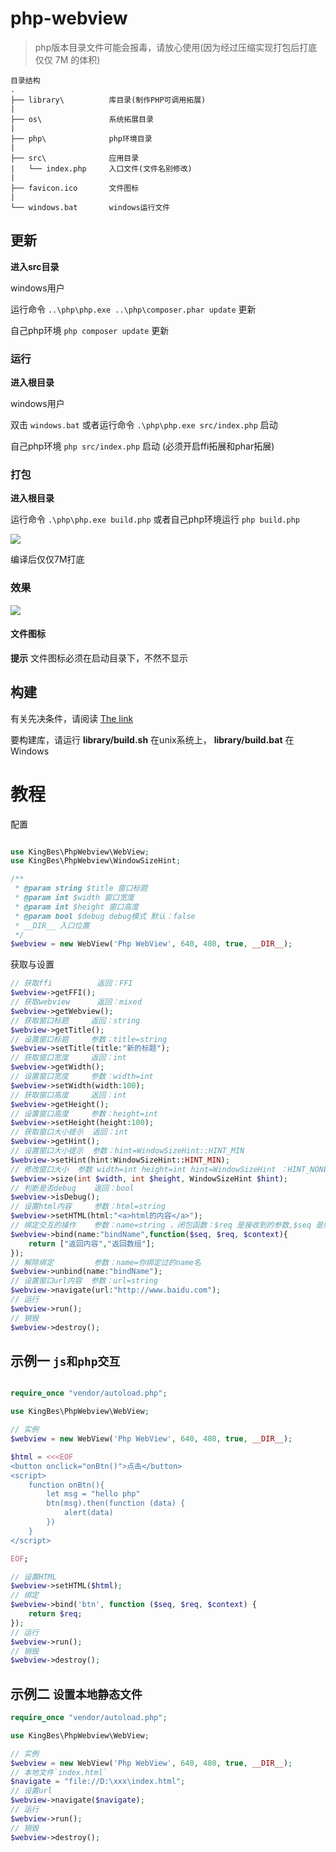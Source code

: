 # php-webview

> php版本目录文件可能会报毒，请放心使用(因为经过压缩实现打包后打底仅仅 7M 的体积)

```
目录结构
.
├── library\          库目录(制作PHP可调用拓展)
|
├── os\               系统拓展目录
|   
├── php\              php环境目录
|   
├── src\              应用目录
|   └── index.php     入口文件(文件名别修改)
|
├── favicon.ico       文件图标
|
└── windows.bat       windows运行文件
```

## 更新
**进入src目录**

windows用户

运行命令 `..\php\php.exe ..\php\composer.phar update` 更新

自己php环境 `php composer update` 更新

### 运行
**进入根目录**

windows用户

双击 `windows.bat` 或者运行命令 `.\php\php.exe src/index.php` 启动

自己php环境 `php src/index.php` 启动 (必须开启ffi拓展和phar拓展)

### 打包
**进入根目录**

运行命令 `.\php\php.exe build.php` 或者自己php环境运行 `php build.php`

![](效果1.png)

编译后仅仅7M打底

### 效果
![](效果.png)

#### 文件图标
**提示** 文件图标必须在启动目录下，不然不显示

## 构建
有关先决条件，请阅读 [The link](https://github.com/webview/webview#prerequisites)

要构建库，请运行 **library/build.sh** 在unix系统上， **library/build.bat** 在 Windows

# 教程

配置

```php

use KingBes\PhpWebview\WebView;
use KingBes\PhpWebview\WindowSizeHint;

/**
 * @param string $title 窗口标题
 * @param int $width 窗口宽度
 * @param int $height 窗口高度
 * @param bool $debug debug模式 默认：false
 * __DIR__ 入口位置
 */
$webview = new WebView('Php WebView', 640, 480, true, __DIR__);
```

获取与设置

```php
// 获取ffi          返回：FFI
$webview->getFFI();
// 获取webview      返回：mixed
$webview->getWebview();
// 获取窗口标题     返回：string
$webview->getTitle();
// 设置窗口标题     参数：title=string
$webview->setTitle(title:"新的标题");
// 获取窗口宽度     返回：int
$webview->getWidth();
// 设置窗口宽度     参数：width=int
$webview->setWidth(width:100);
// 获取窗口高度     返回：int
$webview->getHeight();
// 设置窗口高度     参数：height=int
$webview->setHeight(height:100);
// 获取窗口大小提示  返回：int
$webview->getHint();
// 设置窗口大小提示  参数：hint=WindowSizeHint::HINT_MIN
$webview->setHint(hint:WindowSizeHint::HINT_MIN);
// 修改窗口大小  参数 width=int height=int hint=WindowSizeHint ：HINT_NONE 自由缩放 HINT_MIN 固定最小 HINT_MAX 固定最大 HINT_FIXED 禁止缩放
$webview->size(int $width, int $height, WindowSizeHint $hint);
// 判断是否debug    返回：bool
$webview->isDebug();
// 设置html内容     参数：html=string
$webview->setHTML(html:"<a>html的内容</a>");
// 绑定交互的操作    参数：name=string ，闭包函数：$req 是接收到的参数,$seq 是触发次数
$webview->bind(name:"bindName",function($seq, $req, $context){
    return ["返回内容","返回数组"];
});
// 解除绑定         参数：name=你绑定过的name名
$webview->unbind(name:"bindName");
// 设置窗口url内容  参数：url=string
$webview->navigate(url:"http://www.baidu.com");
// 运行
$webview->run();
// 销毁
$webview->destroy();
```

## 示例一 `js和php交互`

```php

require_once "vendor/autoload.php";

use KingBes\PhpWebview\WebView;

// 实例
$webview = new WebView('Php WebView', 640, 480, true, __DIR__);

$html = <<<EOF
<button onclick="onBtn()">点击</button>
<script>
    function onBtn(){
        let msg = "hello php"
        btn(msg).then(function (data) {
            alert(data)
        })
    }
</script>

EOF;

// 设置HTML
$webview->setHTML($html);
// 绑定
$webview->bind('btn', function ($seq, $req, $context) {
    return $req;
});
// 运行
$webview->run();
// 销毁
$webview->destroy();

```

## 示例二 `设置本地静态文件`

```php
require_once "vendor/autoload.php";

use KingBes\PhpWebview\WebView;

// 实例
$webview = new WebView('Php WebView', 640, 480, true, __DIR__);
// 本地文件`index.html`
$navigate = "file://D:\xxx\index.html";
// 设置url
$webview->navigate($navigate);
// 运行
$webview->run();
// 销毁
$webview->destroy();

```
